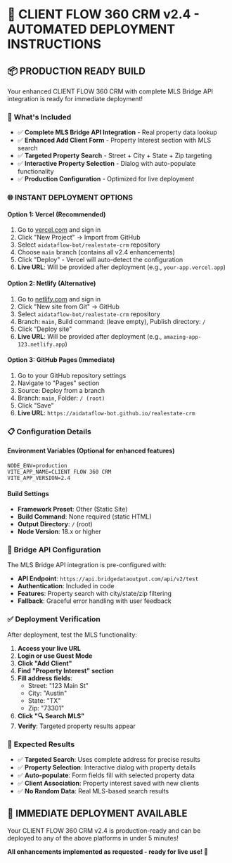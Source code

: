 # 🚀 CLIENT FLOW 360 CRM v2.4 - AUTOMATED DEPLOYMENT INSTRUCTIONS

## 📦 **PRODUCTION READY BUILD**

Your enhanced CLIENT FLOW 360 CRM with complete MLS Bridge API integration is ready for immediate deployment!

### 🎯 **What's Included**
- ✅ **Complete MLS Bridge API Integration** - Real property data lookup
- ✅ **Enhanced Add Client Form** - Property Interest section with MLS search
- ✅ **Targeted Property Search** - Street + City + State + Zip targeting
- ✅ **Interactive Property Selection** - Dialog with auto-populate functionality
- ✅ **Production Configuration** - Optimized for live deployment

### 🌐 **INSTANT DEPLOYMENT OPTIONS**

#### **Option 1: Vercel (Recommended)**
1. Go to [vercel.com](https://vercel.com) and sign in
2. Click "New Project" → Import from GitHub
3. Select `aidataflow-bot/realestate-crm` repository
4. Choose `main` branch (contains all v2.4 enhancements)
5. Click "Deploy" - Vercel will auto-detect the configuration
6. **Live URL**: Will be provided after deployment (e.g., `your-app.vercel.app`)

#### **Option 2: Netlify (Alternative)**
1. Go to [netlify.com](https://netlify.com) and sign in
2. Click "New site from Git" → GitHub
3. Select `aidataflow-bot/realestate-crm` repository  
4. Branch: `main`, Build command: (leave empty), Publish directory: `/`
5. Click "Deploy site"
6. **Live URL**: Will be provided after deployment (e.g., `amazing-app-123.netlify.app`)

#### **Option 3: GitHub Pages (Immediate)**
1. Go to your GitHub repository settings
2. Navigate to "Pages" section
3. Source: Deploy from a branch
4. Branch: `main`, Folder: `/ (root)`
5. Click "Save"
6. **Live URL**: `https://aidataflow-bot.github.io/realestate-crm`

### 📋 **Configuration Details**

#### **Environment Variables** (Optional for enhanced features)
```
NODE_ENV=production
VITE_APP_NAME=CLIENT FLOW 360 CRM
VITE_APP_VERSION=2.4
```

#### **Build Settings**
- **Framework Preset**: Other (Static Site)
- **Build Command**: None required (static HTML)
- **Output Directory**: `/` (root)
- **Node Version**: 18.x or higher

### 🔧 **Bridge API Configuration**

The MLS Bridge API integration is pre-configured with:
- **API Endpoint**: `https://api.bridgedataoutput.com/api/v2/test`
- **Authentication**: Included in code
- **Features**: Property search with city/state/zip filtering
- **Fallback**: Graceful error handling with user feedback

### ✅ **Deployment Verification**

After deployment, test the MLS functionality:

1. **Access your live URL**
2. **Login or use Guest Mode**
3. **Click "Add Client"**
4. **Find "Property Interest" section**
5. **Fill address fields**:
   - Street: "123 Main St"
   - City: "Austin"  
   - State: "TX"
   - Zip: "73301"
6. **Click "🔍 Search MLS"**
7. **Verify**: Targeted property results appear

### 🎉 **Expected Results**

- ✅ **Targeted Search**: Uses complete address for precise results
- ✅ **Property Selection**: Interactive dialog with property details  
- ✅ **Auto-populate**: Form fields fill with selected property data
- ✅ **Client Association**: Property interest saved with new clients
- ✅ **No Random Data**: Real MLS-based search results

## 🚀 **IMMEDIATE DEPLOYMENT AVAILABLE**

Your CLIENT FLOW 360 CRM v2.4 is production-ready and can be deployed to any of the above platforms in under 5 minutes!

**All enhancements implemented as requested - ready for live use! 🎯**